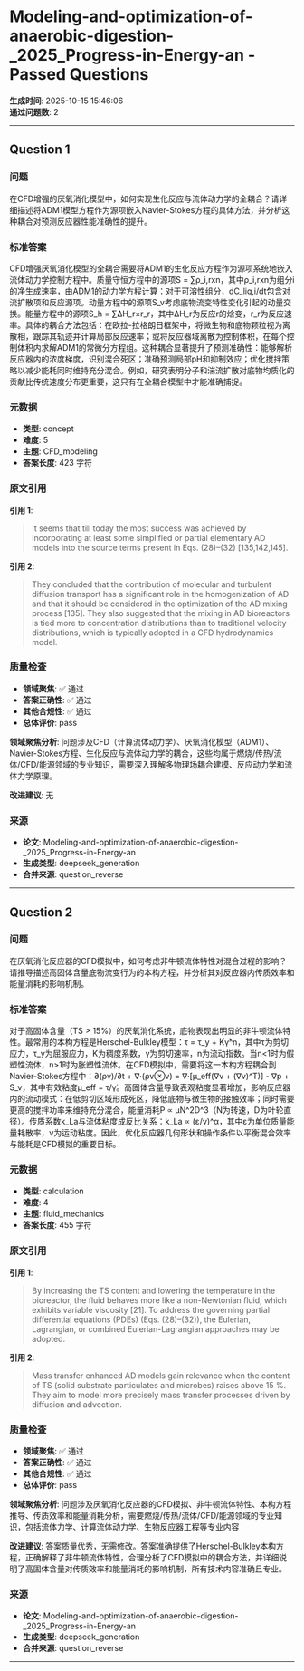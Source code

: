 # Modeling-and-optimization-of-anaerobic-digestion-_2025_Progress-in-Energy-an - Passed Questions

**生成时间**: 2025-10-15 15:46:06  
**通过问题数**: 2

---

## Question 1

### 问题

在CFD增强的厌氧消化模型中，如何实现生化反应与流体动力学的全耦合？请详细描述将ADM1模型方程作为源项嵌入Navier-Stokes方程的具体方法，并分析这种耦合对预测反应器性能准确性的提升。

### 标准答案

CFD增强厌氧消化模型的全耦合需要将ADM1的生化反应方程作为源项系统地嵌入流体动力学控制方程中。质量守恒方程中的源项S = ∑ρ_i,rxn，其中ρ_i,rxn为组分i的净生成速率，由ADM1的动力学方程计算：对于可溶性组分，dC_liq,i/dt包含对流扩散项和反应源项。动量方程中的源项S_v考虑底物流变特性变化引起的动量交换。能量方程中的源项S_h = ∑ΔH_r×r_r，其中ΔH_r为反应r的焓变，r_r为反应速率。具体的耦合方法包括：在欧拉-拉格朗日框架中，将微生物和底物颗粒视为离散相，跟踪其轨迹并计算局部反应速率；或将反应器域离散为控制体积，在每个控制体积内求解ADM1的常微分方程组。这种耦合显著提升了预测准确性：能够解析反应器内的浓度梯度，识别混合死区；准确预测局部pH和抑制效应；优化搅拌策略以减少能耗同时维持充分混合。例如，研究表明分子和湍流扩散对底物均质化的贡献比传统速度分布更重要，这只有在全耦合模型中才能准确捕捉。

### 元数据

- **类型**: concept
- **难度**: 5
- **主题**: CFD_modeling
- **答案长度**: 423 字符

### 原文引用

**引用 1**:
> It seems that till today the most success was achieved by incorporating at least some simplified or partial elementary AD models into the source terms present in Eqs. (28)–(32) [135,142,145].

**引用 2**:
> They concluded that the contribution of molecular and turbulent diffusion transport has a significant role in the homogenization of AD and that it should be considered in the optimization of the AD mixing process [135]. They also suggested that the mixing in AD bioreactors is tied more to concentration distributions than to traditional velocity distributions, which is typically adopted in a CFD hydrodynamics model.

### 质量检查

- **领域聚焦**: ✅ 通过
- **答案正确性**: ✅ 通过
- **其他合规性**: ✅ 通过
- **总体评价**: pass

**领域聚焦分析**: 问题涉及CFD（计算流体动力学）、厌氧消化模型（ADM1）、Navier-Stokes方程、生化反应与流体动力学的耦合，这些均属于燃烧/传热/流体/CFD/能源领域的专业知识，需要深入理解多物理场耦合建模、反应动力学和流体力学原理。

**改进建议**: 无

### 来源

- **论文**: Modeling-and-optimization-of-anaerobic-digestion-_2025_Progress-in-Energy-an
- **生成类型**: deepseek_generation
- **合并来源**: question_reverse

---

## Question 2

### 问题

在厌氧消化反应器的CFD模拟中，如何考虑非牛顿流体特性对混合过程的影响？请推导描述高固体含量底物流变行为的本构方程，并分析其对反应器内传质效率和能量消耗的影响机制。

### 标准答案

对于高固体含量（TS > 15%）的厌氧消化系统，底物表现出明显的非牛顿流体特性。最常用的本构方程是Herschel-Bulkley模型：τ = τ_y + Kγ̇^n，其中τ为剪切应力，τ_y为屈服应力，K为稠度系数，γ̇为剪切速率，n为流动指数。当n<1时为假塑性流体，n>1时为胀塑性流体。在CFD模拟中，需要将这一本构方程耦合到Navier-Stokes方程中：∂(ρv)/∂t + ∇·(ρv⊗v) = ∇·[μ_eff(∇v + (∇v)^T)] - ∇p + S_v，其中有效粘度μ_eff = τ/γ̇。高固体含量导致表观粘度显著增加，影响反应器内的流动模式：在低剪切区域形成死区，降低底物与微生物的接触效率；同时需要更高的搅拌功率来维持充分混合，能量消耗P ∝ μN^2D^3（N为转速，D为叶轮直径）。传质系数k_La与流体粘度成反比关系：k_La ∝ (ε/ν)^α，其中ε为单位质量能量耗散率，ν为运动粘度。因此，优化反应器几何形状和操作条件以平衡混合效率与能耗是CFD模拟的重要目标。

### 元数据

- **类型**: calculation
- **难度**: 4
- **主题**: fluid_mechanics
- **答案长度**: 455 字符

### 原文引用

**引用 1**:
> By increasing the TS content and lowering the temperature in the bioreactor, the fluid behaves more like a non-Newtonian fluid, which exhibits variable viscosity [21]. To address the governing partial differential equations (PDEs) (Eqs. (28)–(32)), the Eulerian, Lagrangian, or combined Eulerian-Lagrangian approaches may be adopted.

**引用 2**:
> Mass transfer enhanced AD models gain relevance when the content of TS (solid substrate particulates and microbes) raises above 15 %. They aim to model more precisely mass transfer processes driven by diffusion and advection.

### 质量检查

- **领域聚焦**: ✅ 通过
- **答案正确性**: ✅ 通过
- **其他合规性**: ✅ 通过
- **总体评价**: pass

**领域聚焦分析**: 问题涉及厌氧消化反应器的CFD模拟、非牛顿流体特性、本构方程推导、传质效率和能量消耗分析，需要燃烧/传热/流体/CFD/能源领域的专业知识，包括流体力学、计算流体动力学、生物反应器工程等专业内容

**改进建议**: 答案质量优秀，无需修改。答案准确提供了Herschel-Bulkley本构方程，正确解释了非牛顿流体特性，合理分析了CFD模拟中的耦合方法，并详细说明了高固体含量对传质效率和能量消耗的影响机制，所有技术内容准确且专业。

### 来源

- **论文**: Modeling-and-optimization-of-anaerobic-digestion-_2025_Progress-in-Energy-an
- **生成类型**: deepseek_generation
- **合并来源**: question_reverse

---

